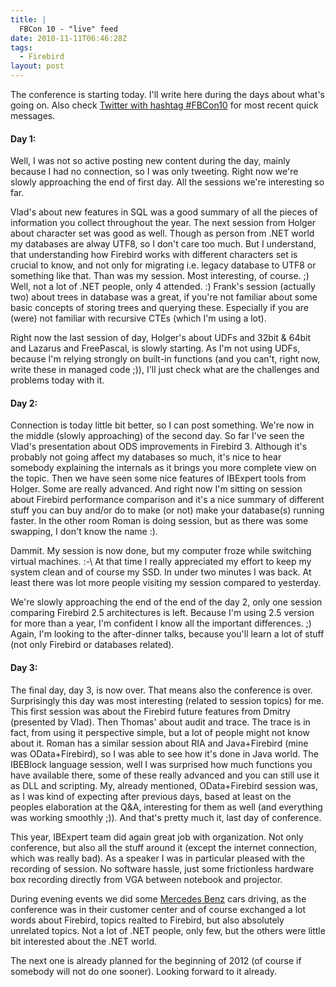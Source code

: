 ```yaml
---
title: |
  FBCon 10 - "live" feed
date: 2010-11-11T06:46:28Z
tags:
  - Firebird
layout: post
---
```

The conference is starting today. I'll write here during the days about what's going on. Also check [Twitter with hashtag #FBCon10][1] for most recent quick messages.

#### Day 1:

Well, I was not so active posting new content during the day, mainly because I had no connection, so I was only tweeting. Right now we're slowly approaching the end of first day. All the sessions we're interesting so far.

Vlad's about new features in SQL was a good summary of all the pieces of information you collect throughout the year. The next session from Holger about character set was good as well. Though as person from .NET world my databases are alway UTF8, so I don't care too much. But I understand, that understanding how Firebird works with different characters set is crucial to know, and not only for migrating i.e. legacy database to UTF8 or something like that. Than was my session. Most interesting, of course. ;) Well, not a lot of .NET people, only 4 attended. :) Frank's session (actually two) about trees in database was a great, if you're not familiar about some basic concepts of storing trees and querying these. Especially if you are (were) not familiar with recursive CTEs (which I'm using a lot).

Right now the last session of day, Holger's about UDFs and 32bit & 64bit and Lazarus and FreePascal, is slowly starting. As I'm not using UDFs, because I'm relying strongly on built-in functions (and you can't, right now, write these in managed code ;)), I'll just check what are the challenges and problems today with it.

#### Day 2:

Connection is today little bit better, so I can post something. We're now in the middle (slowly approaching) of the second day. So far I've seen the Vlad's presentation about ODS improvements in Firebird 3. Although it's probably not going affect my databases so much, it's nice to hear somebody explaining the internals as it brings you more complete view on the topic. Then we have seen some nice features of IBExpert tools from Holger. Some are really advanced. And right now I'm sitting on session about Firebird performance comparison and it's a nice summary of different stuff you can buy and/or do to make (or not) make your database(s) running faster. In the other room Roman is doing session, but as there was some swapping, I don't know the name :).

Dammit. My session is now done, but my computer froze while switching virtual machines. :-\ At that time I really appreciated my effort to keep my system clean and of course my SSD. In under two minutes I was back. At least there was lot more people visiting my session compared to yesterday.

We're slowly approaching the end of the end of the day 2, only one session comparing Firebird 2.5 architectures is left. Because I'm using 2.5 version for more than a year, I'm confident I know all the important differences. ;) Again, I'm looking to the after-dinner talks, because you'll learn a lot of stuff (not only Firebird or databases related).

#### Day 3:

The final day, day 3, is now over. That means also the conference is over. Surprisingly this day was most interesting (related to session topics) for me. This first session was about the Firebird future features from Dmitry (presented by Vlad). Then Thomas' about audit and trace. The trace is in fact, from using it perspective simple, but a lot of people might not know about it. Roman has a similar session about RIA and Java+Firebird (mine was OData+Firebird), so I was able to see how it's done in Java world. The IBEBlock language session, well I was surprised how much functions you have available there, some of these really advanced and you can still use it as DLL and scripting. My, already mentioned, OData+Firebird session was, as I was kind of expecting after previous days, based at least on the peoples elaboration at the Q&A, interesting for them as well (and everything was working smoothly ;)). And that's pretty much it, last day of conference.

This year, IBExpert team did again great job with organization. Not only conference, but also all the stuff around it (except the internet connection, which was really bad). As a speaker I was in particular pleased with the recording of session. No software hassle, just some frictionless hardware box recording directly from VGA between notebook and projector.

During evening events we did some [Mercedes Benz][2] cars driving, as the conference was in their customer center and of course exchanged a lot words about Firebird, topics realted to Firebird, but also absolutely unrelated topics. Not a lot of .NET people, only few, but the others were little bit interested about the .NET world.

The next one is already planned for the beginning of 2012 (of course if somebody will not do one sooner). Looking forward to it already.

[1]: http://search.twitter.com/search?q=%23fbcon10
[2]: http://www.mercedes-benz.com